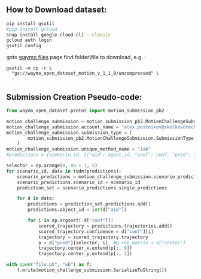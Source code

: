 ## How to Download dataset:

```bash
pip install gsutil
#pip install gcloud
snap install google-cloud-cli --classic
gcloud auth login
gsutil config
```

goto [waymo files](https://console.cloud.google.com/storage/browser/waymo_open_dataset_motion_v_1_1_0;tab=objects?prefix=&forceOnObjectsSortingFiltering=false) page
find folder\file to download, e.g. :
```
gsutil -m cp -r \
  "gs://waymo_open_dataset_motion_v_1_1_0/uncompressed" \
  .
```
## Submission Creation Pseudo-code:
```python
from waymo_open_dataset.protos import motion_submission_pb2

motion_challenge_submission = motion_submission_pb2.MotionChallengeSubmission()
motion_challenge_submission.account_name = "alex.postnikov@skolkovotech.ru"
motion_challenge_submission.submission_type = (
        motion_submission_pb2.MotionChallengeSubmission.SubmissionType.MOTION_PREDICTION
    )
motion_challenge_submission.unique_method_name = "iab"
#predictions = {scenario_id: [["aid": agent_id, "conf": conf, "pred": traj], [{"aid": aid, "conf": conf, "pred": p}]]}

selector = np.arange(4, 80 + 1, 5)
for scenario_id, data in tqdm(predictions):
    scenario_predictions = motion_challenge_submission.scenario_predictions.add()
    scenario_predictions.scenario_id = scenario_id
    prediction_set = scenario_predictions.single_predictions

    for d in data:
        predictions = prediction_set.predictions.add()
        predictions.object_id = int(d["aid"])

        for i in np.argsort(-d["conf"]):
            scored_trajectory = predictions.trajectories.add()
            scored_trajectory.confidence = d["conf"][i]
            trajectory = scored_trajectory.trajectory
            p = d["pred"][selector, i]  #@ rot_matrix + d["center"]
            trajectory.center_x.extend(p[:, 0])
            trajectory.center_y.extend(p[:, 1])

with open("file.pb", "wb") as f:
    f.write(motion_challenge_submission.SerializeToString())
```
    
    